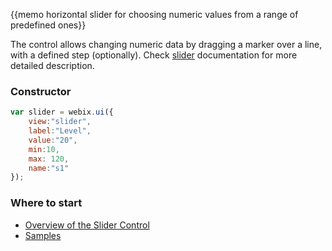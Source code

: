 
{{memo horizontal slider for choosing numeric values from a range of predefined ones}}

The control allows changing numeric data by dragging a marker over a line, with a defined step (optionally). Check [slider](desktop/slider.md) documentation for more detailed description.

### Constructor

~~~js
var slider = webix.ui({
	view:"slider", 
  	label:"Level", 
  	value:"20", 
  	min:10, 
  	max: 120,
  	name:"s1"
});
~~~

### Where to start

- [Overview of the Slider Control](desktop/slider.md)
- [Samples](http://docs.webix.com/samples/13_form/05_extras/)

